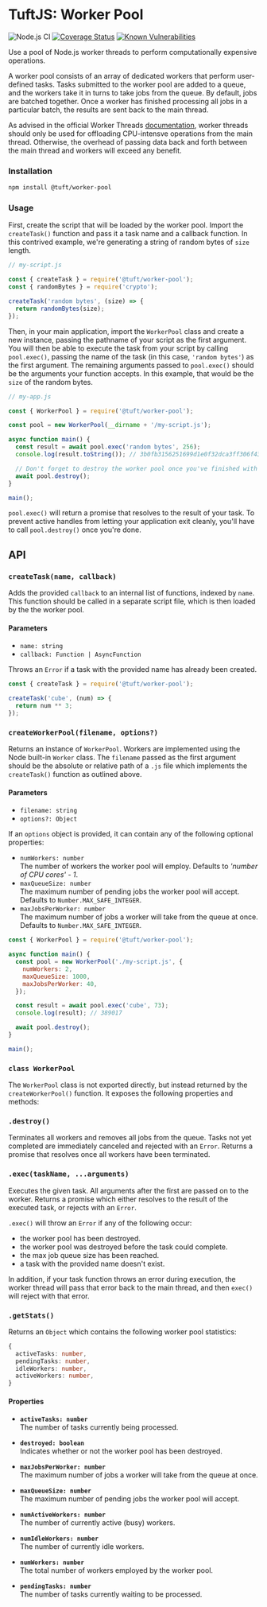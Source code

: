 # TuftJS: Worker Pool

![Node.js CI](https://github.com/tuftjs/worker-pool/workflows/Node.js%20CI/badge.svg)
[![Coverage Status](https://coveralls.io/repos/github/tuftjs/worker-pool/badge.svg?branch=master)](https://coveralls.io/github/tuftjs/worker-pool?branch=master)
[![Known Vulnerabilities](https://snyk.io/test/github/tuftjs/worker-pool/badge.svg?targetFile=package.json)](https://snyk.io/test/github/rav2040/rollup-plugin-scrub?targetFile=package.json)

Use a pool of Node.js worker threads to perform computationally expensive operations.

A worker pool consists of an array of dedicated workers that perform user-defined tasks. Tasks submitted to the worker pool are added to a queue, and the workers take it in turns to take jobs from the queue. By default, jobs are batched together. Once a worker has finished processing all jobs in a particular batch, the results are sent back to the main thread.

As advised in the official Worker Threads [documentation](https://nodejs.org/dist/latest-v12.x/docs/api/worker_threads.html), worker threads should only be used for offloading CPU-intensve operations from the main thread. Otherwise, the overhead of passing data back and forth between the main thread and workers will exceed any benefit.

### Installation

```sh
npm install @tuft/worker-pool
```

### Usage

First, create the script that will be loaded by the worker pool. Import the `createTask()` function and pass it a task name and a callback function. In this contrived example, we're generating a string of random bytes of `size` length.

```js
// my-script.js

const { createTask } = require('@tuft/worker-pool');
const { randomBytes } = require('crypto');

createTask('random bytes', (size) => {
  return randomBytes(size);
});
```

Then, in your main application, import the `WorkerPool` class and create a new instance, passing the pathname of your script as the first argument. You will then be able to execute the task from your script by calling `pool.exec()`, passing the name of the task (in this case, `'random bytes'`) as the first argument. The remaining arguments passed to `pool.exec()` should be the arguments your function accepts. In this example, that would be the `size` of the random bytes.

```js
// my-app.js

const { WorkerPool } = require('@tuft/worker-pool');

const pool = new WorkerPool(__dirname + '/my-script.js');

async function main() {
  const result = await pool.exec('random bytes', 256);
  console.log(result.toString()); // 3b0fb3156251699d1e0f32dca3ff306f43e...

  // Don't forget to destroy the worker pool once you've finished with it.
  await pool.destroy();
}

main();
```
`pool.exec()` will return a promise that resolves to the result of your task. To prevent active handles from letting your application exit cleanly, you'll have to call `pool.destroy()` once you're done.

## API

### **`createTask(name, callback)`**

Adds the provided `callback` to an internal list of functions, indexed by `name`. This function should be called in a separate script file, which is then loaded by the the worker pool.

#### Parameters
* `name: string`
* `callback: Function | AsyncFunction`

Throws an `Error` if a task with the provided name has already been created.


```js
const { createTask } = require('@tuft/worker-pool');

createTask('cube', (num) => {
  return num ** 3;
});
```

### **`createWorkerPool(filename, options?)`**

Returns an instance of `WorkerPool`. Workers are implemented using the Node built-in `Worker` class. The `filename` passed as the first argument should be the absolute or relative path of a `.js` file which implements the `createTask()` function as outlined above.

#### Parameters
* `filename: string`
* `options?: Object`

If an `options` object is provided, it can contain any of the following optional properties:

* `numWorkers: number`  
  The number of workers the worker pool will employ. Defaults to *'number of CPU cores' - 1*.
* `maxQueueSize: number`  
  The maximum number of pending jobs the worker pool will accept. Defaults to `Number.MAX_SAFE_INTEGER`.
* `maxJobsPerWorker: number`  
  The maximum number of jobs a worker will take from the queue at once. Defaults to `Number.MAX_SAFE_INTEGER`.

```js
const { WorkerPool } = require('@tuft/worker-pool');

async function main() {
  const pool = new WorkerPool('./my-script.js', {
    numWorkers: 2,
    maxQueueSize: 1000,
    maxJobsPerWorker: 40,
  });

  const result = await pool.exec('cube', 73);
  console.log(result); // 389017

  await pool.destroy();
}

main();
```

### **`class WorkerPool`**
The `WorkerPool` class is not exported directly, but instead returned by the `createWorkerPool()` function. It exposes the following properties and methods:

### `.destroy()`  
Terminates all workers and removes all jobs from the queue. Tasks not yet completed are immediately canceled and rejected with an `Error`. Returns a promise that resolves once all workers have been terminated.

### `.exec(taskName, ...arguments)`  
Executes the given task. All arguments after the first are passed on to the worker. Returns a promise which either resolves to the result of the executed task, or rejects with an `Error`.

`.exec()` will throw an `Error` if any of the following occur:
* the worker pool has been destroyed.
* the worker pool was destroyed before the task could complete.
* the max job queue size has been reached.
* a task with the provided name doesn't exist.

In addition, if your task function throws an error during execution, the worker thread will pass that error back to the main thread, and then `exec()` will reject with that error.

### `.getStats()`  
Returns an `Object` which contains the following worker pool statistics:
```ts
{
  activeTasks: number,
  pendingTasks: number,
  idleWorkers: number,
  activeWorkers: number,
}
```

#### Properties

* **`activeTasks: number`**  
The number of tasks currently being processed.

* **`destroyed: boolean`**  
Indicates whether or not the worker pool has been destroyed.

* **`maxJobsPerWorker: number`**  
The maximum number of jobs a worker will take from the queue at once.

* **`maxQueueSize: number`**  
The maximum number of pending jobs the worker pool will accept.

* **`numActiveWorkers: number`**  
The number of currently active (busy) workers.

* **`numIdleWorkers: number`**  
The number of currently idle workers.

* **`numWorkers: number`**  
The total number of workers employed by the worker pool.

* **`pendingTasks: number`**  
The number of tasks currently waiting to be processed.
